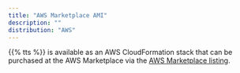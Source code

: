 ```yaml
---
title: "AWS Marketplace AMI"
description: ""
distribution: "AWS"
---
```


{{% tts %}} is available as an AWS CloudFormation stack that can be purchased at the AWS Marketplace via the [AWS Marketplace listing](https://aws.amazon.com/marketplace/pp/B081HZKDJ4?qid=1593444260869&sr=0-1&ref_=srh_res_product_title).
